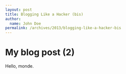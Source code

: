 ```yaml
---
layout: post
title: Blogging Like a Hacker (bis)
author:
  name: John Doe
permalink: /archives/2013/blogging-like-a-hacker-bis
---
```




# My blog post (2)

Hello, monde.
